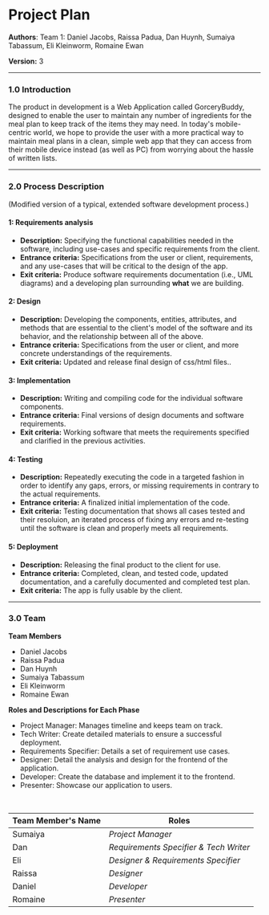 ﻿# Project Plan

**Authors**: Team 1: Daniel Jacobs, Raissa Padua, Dan Huynh, Sumaiya Tabassum, Eli Kleinworm, Romaine Ewan


**Version:** 3

---

### 1.0 Introduction

The product in development is a Web Application called GorceryBuddy, designed to enable the user to maintain any number of ingredients for the meal plan to keep track of the items they may need.  In today's mobile-centric world, we hope to provide the user with a more practical way to maintain meal plans in a clean, simple web app that they can access from their mobile device instead (as well as PC) from worrying about the hassle of written lists.

---

### 2.0 Process Description

(Modified version of a typical, extended software development process.)

#### 1: Requirements analysis
- **Description:** Specifying the functional capabilities needed in the software, including use-cases and specific requirements from the client. 
- **Entrance criteria:** Specifications from the user or client, requirements, and any use-cases that will be critical to the design of the app.
- **Exit criteria:** Produce software requirements documentation (i.e., UML diagrams) and a developing plan surrounding **what** we are building.

#### 2: Design
- **Description:** Developing the components, entities, attributes, and methods that are essential to the client's model of the software and its behavior, and the relationship between all of the above.
- **Entrance criteria:** Specifications from the user or client, and more concrete understandings of the requirements.
- **Exit criteria:** Updated and release final design of css/html files..

#### 3: Implementation
- **Description:** Writing and compiling code for the individual software components.
- **Entrance criteria:** Final versions of design documents and software requirements.
- **Exit criteria:** Working software that meets the requirements specified and clarified in the previous activities.

#### 4: Testing
- **Description:** Repeatedly executing the code in a targeted fashion in order to identify any gaps, errors, or missing requirements in contrary to the actual requirements.
- **Entrance criteria:** A finalized initial implementation of the code.
- **Exit criteria:** Testing documentation that shows all cases tested and their resoluion, an iterated process of fixing any errors and re-testing until the software is clean and properly meets all requirements.

#### 5: Deployment
- **Description:** Releasing the final product to the client for use.
- **Entrance criteria:** Completed, clean, and tested code, updated documentation, and a carefully documented and completed test plan.
- **Exit criteria:** The app is fully usable by the client.


---

### 3.0 Team

**Team Members**

- Daniel Jacobs
- Raissa Padua
- Dan Huynh
- Sumaiya Tabassum
- Eli Kleinworm
- Romaine Ewan




**Roles and Descriptions for Each Phase**

- Project Manager: Manages timeline and keeps team on track.
- Tech Writer: Create detailed materials to ensure a successful deployment.
- Requirements Specifier: Details a set of requirement use cases.
- Designer: Detail the analysis and design for the frontend of the application.
- Developer: Create the database and implement it to the frontend.
- Presenter: Showcase our application to users.

<br />

| Team Member's Name | Roles |
| --- | ---|
| Sumaiya | *Project Manager*|
| Dan | *Requirements Specifier & Tech Writer* |
| Eli | *Designer & Requirements Specifier* |
| Raissa | *Designer* |
| Daniel | *Developer* |
| Romaine | *Presenter* |
